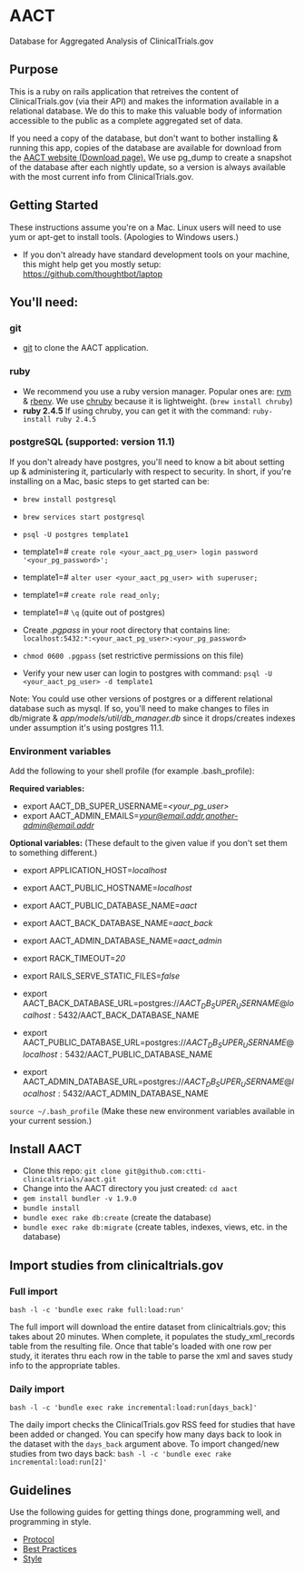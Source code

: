 # AACT
Database for Aggregated Analysis of ClinicalTrials.gov

## Purpose

This is a ruby on rails application that retreives the content of ClinicalTrials.gov (via their API) and makes the information available in a relational database.  We do this to make this valuable body of information accessible to the public as a complete aggregated set of data.

If you need a copy of the database, but don't want to bother installing & running this app, copies of the database are available for download from the <a href='https://aact.ctti-clinicaltrials.org/snapshots' target='_blank'>AACT website (Download page).</a> We use pg_dump to create a snapshot of the database after each nightly update, so a version is always available with the most current info from ClinicalTrials.gov.

## Getting Started

These instructions assume you're on a Mac. Linux users will need to use yum or apt-get to install tools. (Apologies to Windows users.)

* If you don't already have standard development tools on your machine, this might help get you mostly setup: https://github.com/thoughtbot/laptop

## You'll need:

### git
*  <a href='https://git-scm.com/book/en/v2/Getting-Started-Installing-Git' target='_blank'>git</a> to clone the AACT application.

###  ruby
*  We recommend you use a ruby version manager. Popular ones are: <a href='http://rvm.io/' target='_blank'>rvm</a> & <a href='https://github.com/rbenv/rbenv' target='_blank'>rbenv</a>. We use <a href='https://github.com/postmodern/chruby' target='_blank'>chruby</a> because it is lightweight. (`brew install chruby`)
*  **ruby 2.4.5**  If using chruby, you can get it with the command: `ruby-install ruby 2.4.5`

### postgreSQL (supported: version 11.1)
If you don't already have postgres, you'll need to know a bit about setting up & administering it, particularly with respect to security.  In short, if you're installing on a Mac, basic steps to get started can be:

*  `brew install postgresql`
*  `brew services start postgresql`
*  `psql -U postgres template1`
*  template1=# `create role <your_aact_pg_user> login password '<your_pg_password>';`
*  template1=# `alter user <your_aact_pg_user> with superuser;`
*  template1=# `create role read_only;`
*  template1=# `\q`  (quite out of postgres)

*  Create *.pgpass* in your root directory that contains line: `localhost:5432:*:<your_aact_pg_user>:<your_pg_password>`
*  `chmod 0600 .pgpass`  (set restrictive permissions on this file)
*  Verify your new user can login to postgres with command: `psql -U <your_aact_pg_user> -d template1`  

Note:  You could use other versions of postgres or a different relational database such as mysql. If so, you'll need to make changes to files in db/migrate & *app/models/util/db_manager.db* since it drops/creates indexes under assumption it's using postgres 11.1.

### Environment variables

Add the following to your shell profile (for example .bash_profile):

**Required variables:**
* export AACT_DB_SUPER_USERNAME=*<your_pg_user>*
* export AACT_ADMIN_EMAILS=*<your@email.addr>,<another-admin@email.addr>*

**Optional variables:**  (These default to the given value if you don't set them to something different.)
* export APPLICATION_HOST=*localhost*
* export AACT_PUBLIC_HOSTNAME=*localhost*
* export AACT_PUBLIC_DATABASE_NAME=*aact*
* export AACT_BACK_DATABASE_NAME=*aact_back*
* export AACT_ADMIN_DATABASE_NAME=*aact_admin*
* export RACK_TIMEOUT=*20*
* export RAILS_SERVE_STATIC_FILES=*false*

* export AACT_BACK_DATABASE_URL=postgres://$AACT_DB_SUPER_USERNAME@localhost:5432/$AACT_BACK_DATABASE_NAME
* export AACT_PUBLIC_DATABASE_URL=postgres://$AACT_DB_SUPER_USERNAME@localhost:5432/$AACT_PUBLIC_DATABASE_NAME
* export AACT_ADMIN_DATABASE_URL=postgres://$AACT_DB_SUPER_USERNAME@localhost:5432/$AACT_ADMIN_DATABASE_NAME

`source ~/.bash_profile` (Make these new environment variables available in your current session.)

## Install AACT

*  Clone this repo: `git clone git@github.com:ctti-clinicaltrials/aact.git`
*  Change into the AACT directory you just created: `cd aact`
*  `gem install bundler -v 1.9.0`
*  `bundle install`
*  `bundle exec rake db:create`  (create the database)
*  `bundle exec rake db:migrate`  (create tables, indexes, views, etc. in the database)

## Import studies from clinicaltrials.gov

### Full import

`bash -l -c 'bundle exec rake full:load:run'`

The full import will download the entire dataset from clinicaltrials.gov; this takes about 20 minutes. When complete, it populates the study_xml_records table from the resulting file. Once that table's loaded with one row per study, it iterates thru each row in the table to parse the xml and saves study info to the appropriate tables.

### Daily import

`bash -l -c 'bundle exec rake incremental:load:run[days_back]'`

The daily import checks the ClinicalTrials.gov RSS feed for studies that have been added or changed. You can specify how many days back to look in the dataset with the `days_back` argument above. To import changed/new studies from two days back: `bash -l -c 'bundle exec rake incremental:load:run[2]'`

## Guidelines

Use the following guides for getting things done, programming well, and
programming in style.

* [Protocol](http://github.com/thoughtbot/guides/blob/master/protocol)
* [Best Practices](http://github.com/thoughtbot/guides/blob/master/best-practices)
* [Style](http://github.com/thoughtbot/guides/blob/master/style)

